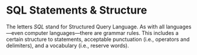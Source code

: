 # SQL Statements & Structure

The letters _SQL_ stand for Structured Query Language. As with all languages—even computer languages—there are grammar rules. This includes a certain structure to statements, acceptable punctuation (i.e., operators and delimiters), and a vocabulary (i.e., reserve words).

